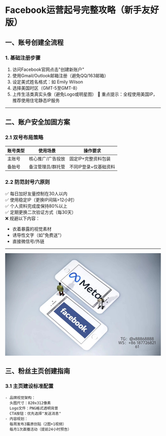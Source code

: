 # Facebook运营起号完整攻略（新手友好版）
## 一、账号创建全流程
### 1. 基础注册步骤
1. 访问Facebook官网点击"创建新账户"
2. 使用Gmail/Outlook邮箱注册（避免QQ/163邮箱）
3. 设定美式姓名格式：如 Emily Wilson
4. 选择美国时区（GMT-5至GMT-8）
5. 上传生活类真实头像（避免Logo或明星图）
🔻 重点提示：全程使用美国IP，推荐使用住宅静态IP服务
---
## 二、账户安全加固方案
### 2.1 双号布局策略
| 账号类型 | 使用场景          | 操作要求              |  
|----------|-------------------|-----------------------|
| 主账号   | 核心推广/广告投放 | 固定IP+完整资料包装  |
| 备胎号   | 备注管理员/群托管 | 不同IP登录+仅基础资料 |
### 2.2 防范封号六原则
✅ 每日加好友量控制在30人以内  
✅ 使用稳定IP（更换IP间隔>12小时）  
✅ 个人资料完成度保持80%以上  
✅ 定期更换二次验证方式（每30天）  
❌ 规避以下内容：  
   - 衣着暴露的视觉素材  
   - 诱导性文字（如"免费送"）  
   - 直接微信号/外链
---
![替代文字](微信图片_20250331131736.jpg)
## 三、粉丝主页创建指南
### 3.1 主页建设标准配置
```plaintext
- 品牌视觉架构：
  头图尺寸：820x312像素  
  Logo文件：PNG格式透明背景  
  CTA按钮：优先选择"发送消息"
- 内容规划：  
  每周发布3篇原创贴（2图+1视频）  
  每月1次直播活动（提前24小时预告）
